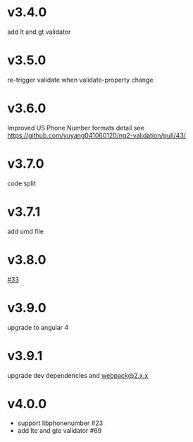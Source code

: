 # v3.4.0

add lt and gt validator

# v3.5.0

re-trigger validate when validate-property change

# v3.6.0

Improved US Phone Number formats
detail see https://github.com/yuyang041060120/ng2-validation/pull/43/

# v3.7.0

code split

# v3.7.1

add umd file

# v3.8.0

[#33](https://github.com/yuyang041060120/ng2-validation/issues/33)

# v3.9.0

upgrade to angular 4

# v3.9.1

upgrade dev dependencies and webpack@2.x.x

# v4.0.0

- support libphonenumber #23
- add lte and gte validator #69